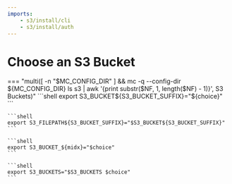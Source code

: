 ```yaml
---
imports:
    - s3/install/cli
    - s3/install/auth
---
```


# Choose an S3 Bucket

=== "multi([ -n "$MC_CONFIG_DIR" ] && mc -q --config-dir ${MC_CONFIG_DIR} ls s3 | awk '{print substr($NF, 1, length($NF) - 1)}', S3 Buckets)"
    ```shell
    export S3_BUCKET${S3_BUCKET_SUFFIX}="${choice}"
    ```

    ```shell
    export S3_FILEPATH${S3_BUCKET_SUFFIX}="$S3_BUCKET${S3_BUCKET_SUFFIX}"
    ```

    ```shell
    export S3_BUCKET_${midx}="$choice"
    ```

    ```shell
    export S3_BUCKETS="$S3_BUCKETS $choice"
    ```

